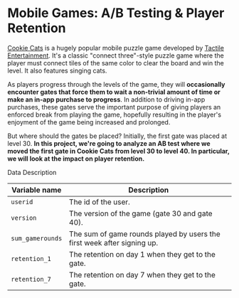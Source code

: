# Mobile Games: A/B Testing & Player Retention

<p><a href="https://www.facebook.com/cookiecatsgame">Cookie Cats</a> is a hugely popular mobile puzzle game developed by <a href="http://tactile.dk">Tactile Entertainment</a>. It's a classic "connect three"-style puzzle game where the player must connect tiles of the same color to clear the board and win the level. It also features singing cats. 

<p>As players progress through the levels of the game, they will <strong>occasionally encounter gates that force them to wait a non-trivial amount of time or make an in-app purchase to progress</strong>. In addition to driving in-app purchases, these gates serve the important purpose of giving players an enforced break from playing the game, hopefully resulting in the player's enjoyment of the game being increased and prolonged.<p>But where should the gates be placed? Initially, the first gate was placed at level 30. <strong>In this project, we're going to analyze an AB test where we moved the first gate in Cookie Cats from level 30 to level 40. In particular, we will look at the impact on player retention.</strong> </p>

Data Description

| Variable name        | Description                                                                |
|----------------------|----------------------------------------------------------------------------|
| `userid`             | The id of the user.                                                        |
| `version`            | The version of the game (gate 30 and gate 40).                             |
| `sum_gamerounds`     | The sum of game rounds played by users the first week after signing up.    |
| `retention_1`        | The retention on day 1 when they get to the gate.                          |
| `retention_7`        | The retention on day 7 when they get to the gate.                          |
